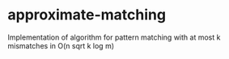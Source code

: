 # approximate-matching
Implementation of algorithm for pattern matching with at most k mismatches in O(n sqrt k log m)
